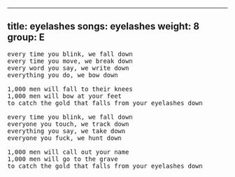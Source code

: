 
---
title: eyelashes
songs: eyelashes
weight: 8
group: E
---
<pre>
every time you blink, we fall down
every time you move, we break down
every word you say, we write down
everything you do, we bow down

1,000 men will fall to their knees
1,000 men will bow at your feet
to catch the gold that falls from your eyelashes down

every time you blink, we fall down
everyone you touch, we track down
everything you say, we take down
everyone you fuck, we hunt down

1,000 men will call out your name
1,000 men will go to the grave
to catch the gold that falls from your eyelashes down
</pre>
